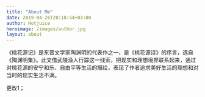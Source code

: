 ```yaml
---
title: "About Me"
date: 2019-04-26T20:18:54+03:00
author: Hotjuice
heroimage: /images/author.jpg
layout: about
---
```


《桃花源记》是东晋文学家陶渊明的代表作之一，是《桃花源诗》的序言，选自《陶渊明集》。此文借武陵渔人行踪这一线索，把现实和理想境界联系起来，通过对桃花源的安宁和乐、自由平等生活的描绘，表现了作者追求美好生活的理想和对当时的现实生活不满。

更改1；